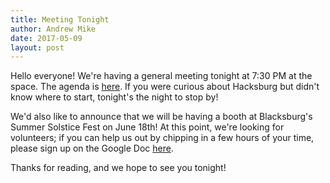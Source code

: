 ```yaml
---
title: Meeting Tonight
author: Andrew Mike
date: 2017-05-09
layout: post
---
```


Hello everyone!  We're having a general meeting tonight at 7:30 PM at the space. The agenda is [here](https://wiki.hacksburg.org/meetings:2017-05-09_general_meeting). If you were curious about Hacksburg but didn't know where to start, tonight's the night to stop by!

We'd also like to announce that we will be having a booth at Blacksburg's Summer Solstice Fest on June 18th! At this point, we're looking for volunteers; if you can help us out by chipping in a few hours of your time, please sign up on the Google Doc [here](https://docs.google.com/spreadsheets/d/1bIzbywxSBwDcmI_cKEa8fh9w5_eL84KqhIe3gdHiOJU/edit#gid=0).

Thanks for reading, and we hope to see you tonight!
